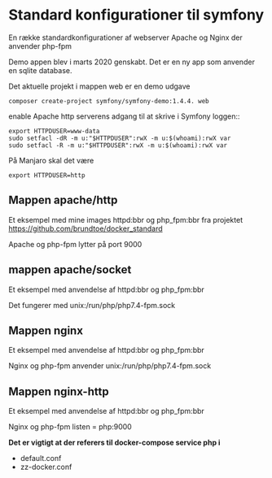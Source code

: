 # Standard konfigurationer til symfony

En række standardkonfigurationer af webserver Apache og Nginx der anvender php-fpm

Demo appen blev i marts 2020 genskabt. Det er en ny app som anvender en sqlite database.

Det aktuelle projekt i mappen web er en demo udgave

    composer create-project symfony/symfony-demo:1.4.4. web
    
enable Apache http serverens adgang til at skrive i Symfony loggen::

```
export HTTPDUSER=www-data
sudo setfacl -dR -m u:"$HTTPDUSER":rwX -m u:$(whoami):rwX var
sudo setfacl -R -m u:"$HTTPDUSER":rwX -m u:$(whoami):rwX var
```

På Manjaro skal det være 
```
export HTTPDUSER=http
```

## Mappen apache/http

Et eksempel med mine images httpd:bbr og php_fpm:bbr fra projektet https://github.com/brundtoe/docker_standard

Apache og php-fpm lytter på port 9000

## mappen apache/socket

Et eksempel med anvendelse af httpd:bbr og php_fpm:bbr

Det fungerer med unix:/run/php/php7.4-fpm.sock

## Mappen nginx

Et eksempel med anvendelse af httpd:bbr og php_fpm:bbr

Nginx og php-fpm anvender unix:/run/php/php7.4-fpm.sock

## Mappen nginx-http

Et eksempel med anvendelse af httpd:bbr og php_fpm:bbr

Nginx og php-fpm listen = php:9000

**Det er vigtigt at der referers til docker-compose service php i**

- default.conf
- zz-docker.conf
